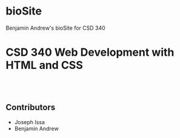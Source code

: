 # bioSite
Benjamin Andrew's bioSite for CSD 340

<h1>CSD 340 Web Development with HTML and CSS</h1>
<br />
<br />
<h2>Contributors</h2>
<ul>
  <li>Joseph Issa</li>
  <li>Benjamin Andrew</li>
</ul>